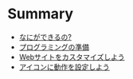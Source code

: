 # Summary

- [なにができるの?](what-can-do.md)
- [プログラミングの準備](setup.md)
- [Webサイトをカスタマイズしよう](customize-website.md)
- [アイコンに動作を設定しよう](click-icon.md)
